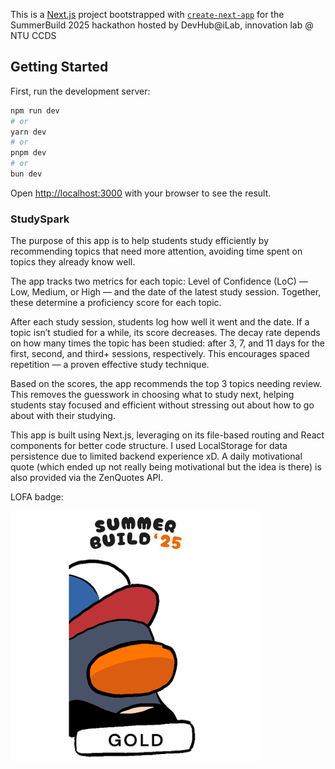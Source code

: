This is a [Next.js](https://nextjs.org) project bootstrapped with [`create-next-app`](https://nextjs.org/docs/app/api-reference/cli/create-next-app) for the SummerBuild 2025 hackathon hosted by DevHub@iLab, innovation lab @ NTU CCDS

## Getting Started

First, run the development server:

```bash
npm run dev
# or
yarn dev
# or
pnpm dev
# or
bun dev
```

Open [http://localhost:3000](http://localhost:3000) with your browser to see the result.



### StudySpark

The purpose of this app is to help students study efficiently by recommending topics that need more attention, avoiding time spent on topics they already know well.

The app tracks two metrics for each topic: Level of Confidence (LoC) — Low, Medium, or High — and the date of the latest study session. Together, these determine a proficiency score for each topic.

After each study session, students log how well it went and the date. If a topic isn’t studied for a while, its score decreases. The decay rate depends on how many times the topic has been studied: after 3, 7, and 11 days for the first, second, and third+ sessions, respectively. This encourages spaced repetition — a proven effective study technique.

Based on the scores, the app recommends the top 3 topics needing review. This removes the guesswork in choosing what to study next, helping students stay focused and efficient without stressing out about how to go about with their studying.

This app is built using Next.js, leveraging on its file-based routing and React components for better code structure. I used LocalStorage for data persistence due to limited backend experience xD. A daily motivational quote (which ended up not really being motivational but the idea is there) is also provided via the ZenQuotes API.

LOFA badge:

[![My Logo](images/LOFA.png)](https://badgr.com/public/assertions/YFJa-Z-AQW-RG_6kfaZVgg)



